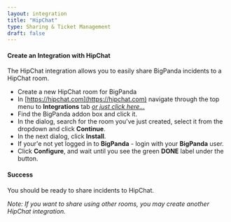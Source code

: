 ```yaml
---
layout: integration
title: "HipChat"
type: Sharing & Ticket Management
draft: false
---
```


#### Create an Integration with HipChat
The HipChat integration allows you to easily share BigPanda incidents to a HipChat room.

* Create a new HipChat room for BigPanda
* In [https://hipchat.com](https://hipchat.com) navigate through the top menu to **Integrations** tab *[or just click here...](https://hipchat.com/addons/)*
* Find the BigPanda addon box and click it.
* In the dialog, search for the room you've just created, select it from the dropdown and click **Continue**.
* In the next dialog, click **Install**.
* If your'e not yet logged in to **BigPanda** - login with your **BigPanda** user.
* Click **Configure**, and wait until you see the green **DONE** label under the button.


<!-- section-separator -->
#### Success
 You should be ready to share incidents to HipChat.

*Note: If you want to share using other rooms, you may create another HipChat integration.*
